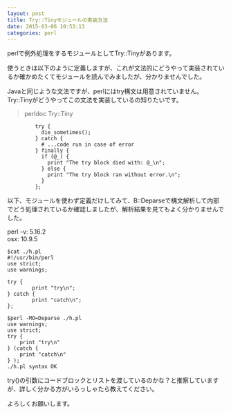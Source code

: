 ```yaml
---
layout: post
title: Try::Tinyモジュールの実装方法
date: 2015-03-06 10:53:13
categories: perl
---
```

<p>perlで例外処理をするモジュールとしてTry::Tinyがあります。</p>

<p>使うときは以下のように定義しますが、これが文法的にどうやって実装されているか確かめたくてモジュールを読んでみましたが、分かりませんでした。</p>

<p>Javaと同じような文法ですが、perlにはtry構文は用意されていません。<br>
Try::Tinyがどうやってこの文法を実装しているの知りたいです。</p>

<blockquote>
  <p>perldoc Try::Tiny</p>
</blockquote>

```
         try {
           die_sometimes();
         } catch {
           # ...code run in case of error
         } finally {
           if (@_) {
             print "The try block died with: @_\n";
           } else {
             print "The try block ran without error.\n";
           }
         };
```

<p>以下、モジュールを使わず定義だけしてみて、B::Deparseで構文解析して内部でどう処理されているか確認しましたが、解析結果を見てもよく分かりませんでした。 </p>

<p>perl -v: 5.16.2<br>
osx: 10.9.5</p>

```
$cat ./h.pl 
#!/usr/bin/perl
use strict;
use warnings;

try {
        print "try\n";
} catch {
        print "catch\n";
};

$perl -MO=Deparse ./h.pl 
use warnings;
use strict;
try {
    print "try\n"
} (catch {
    print "catch\n"
} );
./h.pl syntax OK
```

<p>try()の引数にコードブロックとリストを渡しているのかな？と推察していますが、詳しく分かる方がいらっしゃたら教えてください。</p>

<p>よろしくお願いします。</p>
